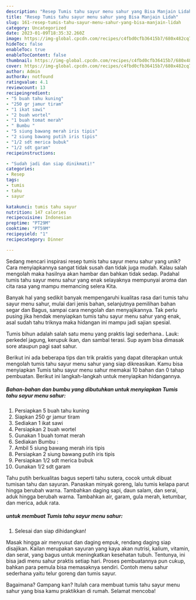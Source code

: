 ```yaml
---
description: "Resep Tumis tahu sayur menu sahur yang Bisa Manjain Lidah"
title: "Resep Tumis tahu sayur menu sahur yang Bisa Manjain Lidah"
slug: 161-resep-tumis-tahu-sayur-menu-sahur-yang-bisa-manjain-lidah
category: Uncategorized
date: 2023-01-09T18:35:32.260Z
image: https://img-global.cpcdn.com/recipes/c4fbd0cfb36415b7/680x482cq70/tumis-tahu-sayur-menu-sahur-foto-resep-utama.jpg
hideToc: false
enableToc: true
enableTocContent: false
thumbnail: https://img-global.cpcdn.com/recipes/c4fbd0cfb36415b7/680x482cq70/tumis-tahu-sayur-menu-sahur-foto-resep-utama.jpg
cover: https://img-global.cpcdn.com/recipes/c4fbd0cfb36415b7/680x482cq70/tumis-tahu-sayur-menu-sahur-foto-resep-utama.jpg
author: Admin
authorAv: notfound
ratingvalue: 4.1
reviewcount: 13
recipeingredient:
- "5 buah tahu kuning"
- "250 gr jamur tiram"
- "1 ikat sawi"
- "2 buah wortel"
- "1 buah tomat merah"
- " Bumbu "
- "5 siung bawang merah iris tipis"
- "2 siung bawang putih iris tipis"
- "1/2 sdt merica bubuk"
- "1/2 sdt garam"
recipeinstructions:

- "Sudah jadi dan siap dinikmati!"
categories:
- Resep
tags:
- tumis
- tahu
- sayur

katakunci: tumis tahu sayur 
nutrition: 147 calories
recipecuisine: Indonesian
preptime: "PT29M"
cooktime: "PT59M"
recipeyield: "1"
recipecategory: Dinner

---
```





Sedang mencari inspirasi resep tumis tahu sayur menu sahur yang unik? Cara menyiapkannya sangat tidak susah dan tidak juga mudah. Kalau salah mengolah maka hasilnya akan hambar dan bahkan tidak sedap. Padahal tumis tahu sayur menu sahur yang enak selayaknya mempunyai aroma dan cita rasa yang mampu memancing selera Kita.





Banyak hal yang sedikit banyak mempengaruhi kualitas rasa dari tumis tahu sayur menu sahur, mulai dari jenis bahan, selanjutnya pemilihan bahan segar dan Bagus, sampai cara mengolah dan menyajikannya. Tak perlu pusing jika hendak menyiapkan tumis tahu sayur menu sahur yang enak,      asal sudah tahu triknya maka hidangan ini mampu jadi sajian spesial.














Tumis bihun adalah salah satu menu yang praktis lagi sederhana.. Lauk: perkedel jagung, kerupuk ikan, dan sambal terasi. Sup ayam bisa dimasak sore ataupun pagi saat sahur.






Berikut ini ada beberapa tips dan trik praktis yang dapat diterapkan untuk mengolah tumis tahu sayur menu sahur yang siap dikreasikan. Kamu bisa menyiapkan Tumis tahu sayur menu sahur memakai 10 bahan dan 0 tahap pembuatan. Berikut ini langkah-langkah untuk menyiapkan hidangannya.

<!--inarticleads1-->

##### Bahan-bahan dan bumbu yang dibutuhkan untuk menyiapkan Tumis tahu sayur menu sahur:

1. Persiapkan 5 buah tahu kuning
1. Siapkan 250 gr jamur tiram
1. Sediakan 1 ikat sawi
1. Persiapkan 2 buah wortel
1. Gunakan 1 buah tomat merah
1. Sediakan  Bumbu :
1. Ambil 5 siung bawang merah iris tipis
1. Persiapkan 2 siung bawang putih iris tipis
1. Persiapkan 1/2 sdt merica bubuk
1. Gunakan 1/2 sdt garam


Tahu putih berkualitas bagus seperti tahu sutera, cocok untuk dibuat tumisan tahu dan sayuran. Panaskan minyak goreng, lalu tumis kelapa parut hingga berubah warna. Tambahkan daging sapi, daun salam, dan serai, aduk hingga berubah warna. Tambahkan air, garam, gula merah, ketumbar, dan merica, aduk rata. 

<!--inarticleads2-->

#####  untuk membuat Tumis tahu sayur menu sahur:


1. Selesai dan siap dihidangkan!

Masak hingga air menyusut dan daging empuk, rendang daging siap disajikan. Kailan merupakan sayuran yang kaya akan nutrisi, kalium, vitamin, dan serat, yang bagus untuk meningkatkan kesehatan tubuh. Tentunya, ini bisa jadi menu sahur praktis setiap hari. Proses pembuatannya pun cukup, bahkan para pemula bisa memasaknya sendiri. Contoh menu sahur sederhana yaitu telur goreng dan tumis sayur. 

Bagaimana? Gampang kan? Itulah cara membuat tumis tahu sayur menu sahur yang bisa kamu praktikkan di rumah. Selamat mencoba!
